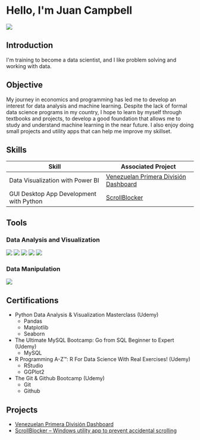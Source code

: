 # Hello, I'm Juan Campbell  
<a href="https://www.linkedin.com/in/juan-ignacio-campbell-rincon-b89329211/"><img src="https://img.shields.io/badge/-LinkedIn-0072b1?&style=for-the-badge&logo=linkedin&logoColor=white" /></a>

## Introduction

I'm training to become a data scientist, and I like problem solving and working with data.

## Objective

My journey in economics and programming has led me to develop an interest for data analysis and machine learning. Despite the lack of formal data science programs in my country, I hope to learn by myself through textbooks and projects, to develop a good foundation that allows me to study and understand machine learning in the near future. I also enjoy doing small projects and utility apps that can help me improve my skillset.

## Skills

| Skill                                           | Associated Project         |
|-------------------------------------------------|----------------------------|
| Data Visualization with Power BI                | <a href="https://github.com/jicampbell98/ligafutve">Venezuelan Primera División Dashboard</a> |
| GUI Desktop App Development with Python         | <a href="https://github.com/jicampbell98/scrollblocker-portfolio">ScrollBlocker</a> |

## Tools

### Data Analysis and Visualization
<div>
    <img src="https://img.shields.io/badge/-Pandas-150458?&style=for-the-badge&logo=Pandas&logoColor=white" />
    <img src="https://img.shields.io/badge/-NumPy-013243?&style=for-the-badge&logo=NumPy&logoColor=white" />
    <img src="https://img.shields.io/badge/-Matplotlib-013243?&style=for-the-badge&logo=Matplotlib&logoColor=white" />
    <img src="https://img.shields.io/badge/-Seaborn-8C1515?&style=for-the-badge&logo=Seaborn&logoColor=white" />
    <img src="https://img.shields.io/badge/-ggplot2-FF0000?&style=for-the-badge&logo=ggplot2&logoColor=white" />
</div>

### Data Manipulation
<div>
    <img src="https://img.shields.io/badge/-SQL-4479A1?&style=for-the-badge&logo=SQL&logoColor=white" />
</div>

## Certifications

- Python Data Analysis & Visualization Masterclass (Udemy)
  - Pandas
  - Matplotlib
  - Seaborn
- The Ultimate MySQL Bootcamp: Go from SQL Beginner to Expert (Udemy)
  - MySQL
- R Programming A-Z™: R For Data Science With Real Exercises! (Udemy)
  - RStudio
  - GGPlot2
- The Git & Github Bootcamp (Udemy)
  - Git
  - Github

## Projects

- <a href="https://github.com/jicampbell98/ligafutve">Venezuelan Primera División Dashboard</a>  
- <a href="https://github.com/jicampbell98/scrollblocker-portfolio">ScrollBlocker – Windows utility app to prevent accidental scrolling</a>
